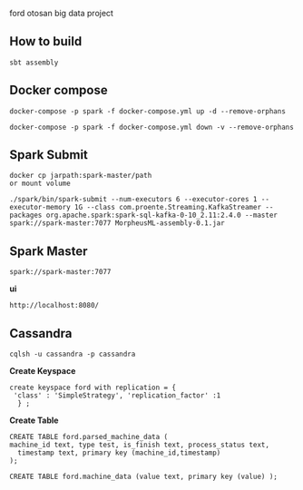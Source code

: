 ford otosan big data project

## **How to build**

````
sbt assembly 
````

## **Docker compose**

```
docker-compose -p spark -f docker-compose.yml up -d --remove-orphans

docker-compose -p spark -f docker-compose.yml down -v --remove-orphans
```


## **Spark Submit**

````
docker cp jarpath:spark-master/path
or mount volume
````
```
./spark/bin/spark-submit --num-executors 6 --executor-cores 1 --executor-memory 1G --class com.proente.Streaming.KafkaStreamer --packages org.apache.spark:spark-sql-kafka-0-10_2.11:2.4.0 --master spark://spark-master:7077 MorpheusML-assembly-0.1.jar
```

## **Spark Master**

```
spark://spark-master:7077 
```

**ui**

```
http://localhost:8080/
```

## **Cassandra**

````
cqlsh -u cassandra -p cassandra
````

**Create Keyspace**
````
create keyspace ford with replication = {       
 'class' : 'SimpleStrategy', 'replication_factor' :1
  } ;
````

**Create Table**
```
CREATE TABLE ford.parsed_machine_data (
machine_id text, type test, is_finish text, process_status text,
  timestamp text, primary key (machine_id,timestamp) 
);
```

```
CREATE TABLE ford.machine_data (value text, primary key (value) );
```




